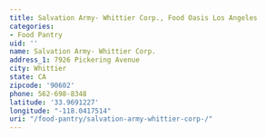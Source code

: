 ```yaml
---
title: Salvation Army- Whittier Corp., Food Oasis Los Angeles
categories:
- Food Pantry
uid: ''
name: Salvation Army- Whittier Corp.
address_1: 7926 Pickering Avenue
city: Whittier
state: CA
zipcode: '90602'
phone: 562-698-8348
latitude: '33.9691227'
longitude: "-118.0417514"
uri: "/food-pantry/salvation-army-whittier-corp-/"
---
```



